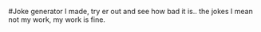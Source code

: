#Joke generator I made, try er out and see how bad it is.. the jokes I mean not my work, my work is fine.

